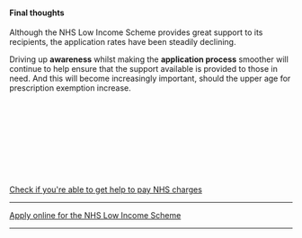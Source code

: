 #### Final thoughts

Although the NHS Low Income Scheme provides great support to its recipients, the application rates have been steadily declining. 

Driving up **awareness** whilst making the **application process** smoother will continue to help ensure that the support available is provided to those in need. And this will become increasingly important, should the upper age for prescription exemption increase.


<br />
<br />
<br />
<br />
<br />
<br />
<br />
<br />

<a href="https://www.nhsbsa.nhs.uk/check-if-youre-eligible-help" target="_blank">Check if you're able to get help to pay NHS charges</a>
___

<a href="https://services.nhsbsa.nhs.uk/apply-for-help-with-nhs-costs/apply-online" target="_blank">Apply online for the NHS Low Income Scheme</a>
___